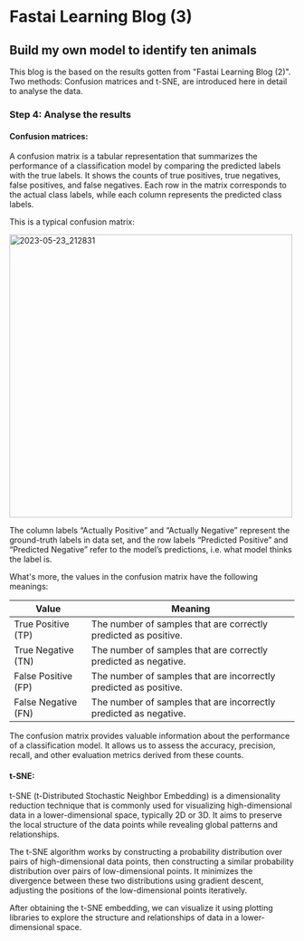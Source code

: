 # Fastai Learning Blog (3)


## Build my own model to identify ten animals

This blog is the based on the results gotten from "Fastai Learning Blog (2)". Two methods: Confusion matrices and t-SNE, are introduced here in detail to analyse the data.

### Step 4: Analyse the results

#### Confusion matrices:
A confusion matrix is a tabular representation that summarizes the performance of a classification model by comparing the predicted labels with the true labels. It shows the counts of true positives, true negatives, false positives, and false negatives. Each row in the matrix corresponds to the actual class labels, while each column represents the predicted class labels.

This is a typical confusion matrix:

<img width="500" alt="2023-05-23_212831" src="https://github.com/HongdaZhou-cloud/HongdaZhou-cloud.github.io/assets/132418400/1dd2bd38-4438-4aa1-90d3-c067fa30d847">

The column labels “Actually Positive” and “Actually Negative” represent the ground-truth labels in data set, and the row labels “Predicted Positive” and “Predicted Negative” refer to the model’s predictions, i.e. what model thinks the label is.

What's more, the values in the confusion matrix have the following meanings:

|Value| Meaning |
|-|-|
|True Positive (TP)| The number of samples that are correctly predicted as positive. |
|True Negative (TN)| The number of samples that are correctly predicted as negative. |
|False Positive (FP)| The number of samples that are incorrectly predicted as positive. |
|False Negative (FN)| The number of samples that are incorrectly predicted as negative. | 

The confusion matrix provides valuable information about the performance of a classification model. It allows us to assess the accuracy, precision, recall, and other evaluation metrics derived from these counts.

#### t-SNE:
t-SNE (t-Distributed Stochastic Neighbor Embedding) is a dimensionality reduction technique that is commonly used for visualizing high-dimensional data in a lower-dimensional space, typically 2D or 3D. It aims to preserve the local structure of the data points while revealing global patterns and relationships.

The t-SNE algorithm works by constructing a probability distribution over pairs of high-dimensional data points, then constructing a similar probability distribution over pairs of low-dimensional points. It minimizes the divergence between these two distributions using gradient descent, adjusting the positions of the low-dimensional points iteratively.

After obtaining the t-SNE embedding, we can visualize it using plotting libraries to explore the structure and relationships of data in a lower-dimensional space.










